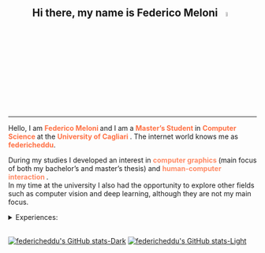 <h2 align="center" style="font-weight:bold;">
    Hi there, my name is Federico Meloni 
    <a href="https://www.github.com/federicheddu">
        <img src="https://media.giphy.com/media/hvRJCLFzcasrR4ia7z/giphy.gif" width="5%">
    </a>
</h2>

---


Hello, I am
<span style="font-size:14px; color:#ff7043; font-weight:bold;"> Federico Meloni </span>
and I am a 
<span style="font-size:14px; color:#ff7043; font-weight:bold;"> Master’s Student </span>
in
<span style="font-size:14px; color:#ff7043; font-weight:bold;"> Computer Science </span>
at the
<span style="font-size:14px; color:#ff7043; font-weight:bold;"> University of Cagliari </span>.
The internet world knows me as 
<span style="font-size:14px; color:#ff7043; font-weight:bold;"> federicheddu</span>.

During my studies I developed an interest in 
<span style="font-size:14px; color:#ff8a65; font-weight:bold;">**computer graphics** </span>
(main focus of both my bachelor’s and master’s thesis) and 
<span style="font-size:14px; color:#ff8a65; font-weight:bold;">**human-computer interaction** </span>.  
In my time at the university I also had the opportunity to explore other fields such as computer vision and deep learning, although they are not my main focus.


<details>
<summary>Experiences: </summary>
- lots of university projects *(many of which you can find on this profile)*
- internship and research grant at the CG3HCI Lab. at the University of Cagliari
- tutor of Programming 1 and Video Game Design courses, where I taught the basics of imperative programming in C and rudiments of Unity Engine at University of Cagliari
</details>
<br>


[![federicheddu's GitHub stats-Dark](https://github-readme-stats.vercel.app/api?username=federicheddu&show_icons=true&theme=dark&hide=issues,prs#gh-dark-mode-only)](https://github.com/federicheddu/github-readme-stats#gh-dark-mode-only)
[![federicheddu's GitHub stats-Light](https://github-readme-stats.vercel.app/api?username=federicheddu&show_icons=true&theme=default&hide=issues,prs#gh-light-mode-only)](https://github.com/federicheddu/github-readme-stats#gh-light-mode-only)